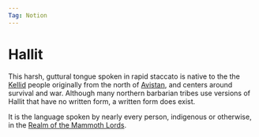 ```yaml
---
Tag: Notion
---
```

# Hallit
This harsh, guttural tongue spoken in rapid staccato is native to the the [Kellid](questforthefrozenflame/docs/Backstory/Notions/Kellid.md) people originally from the north of [Avistan](questforthefrozenflame/docs/Backstory/Places/Avistan.md), and centers around survival and war. Although many northern barbarian tribes use versions of Hallit that have no written form, a written form does exist.

It is the language spoken by nearly every person, indigenous or otherwise, in the [Realm of the Mammoth Lords](questforthefrozenflame/docs/Backstory/Places/Realm-of-the-Mammoth-Lords.md). 
